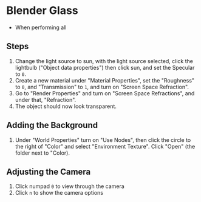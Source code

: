 # Blender Glass

- When performing all 

## Steps

1. Change the light source to sun, with the light source selected, click the lightbulb ("Object data properties") then click sun, and set the Specular to `0`.
2. Create a new material under "Material Properties", set the "Roughness" to `0`, and "Transmission" to `1`, and turn on "Screen Space Refraction".
3. Go to "Render Properties" and turn on "Screen Space Refractions", and under that, "Refraction".
4. The object should now look transparent.

## Adding the Background

1. Under "World Properties" turn on "Use Nodes", then click the circle to the right of "Color" and select "Environment Texture". Click "Open" (the folder next to "Color).

## Adjusting the Camera

1. Click numpad `0` to view through the camera
1. Click `n` to show the camera options
